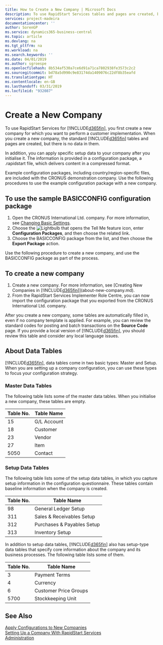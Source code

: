 ```yaml
---
title: How to Create a New Company | Microsoft Docs
description: To use RapidStart Services tables and pages are created, but there is no data in them.
services: project-madeira
documentationcenter: ''
author: SorenGP
ms.service: dynamics365-business-central
ms.topic: article
ms.devlang: na
ms.tgt_pltfrm: na
ms.workload: na
ms.search.keywords: ''
ms.date: 04/01/2019
ms.author: sgroespe
ms.openlocfilehash: 8b534af530a7ce6d91a71ca7802938fe3573c2c2
ms.sourcegitcommit: bd78a5d990c9e83174da1409076c22df8b35eafd
ms.translationtype: HT
ms.contentlocale: en-GB
ms.lasthandoff: 03/31/2019
ms.locfileid: "932087"
---
```

# <a name="create-a-new-company"></a>Create a New Company
To use RapidStart Services for [!INCLUDE[d365fin](includes/d365fin_md.md)], you first create a new company for which you want to perform a customer implementation. When you create a new company, the standard [!INCLUDE[d365fin](includes/d365fin_md.md)] tables and pages are created, but there is no data in them.

In addition, you can apply specific setup data to your company after you initialise it. The information is provided in a configuration package, a .rapidstart file, which delivers content in a compressed format.  

Example configuration packages, including country/region-specific files, are included with the CRONUS demonstration company. Use the following procedures to use the example configuration package with a new company.  

## <a name="to-use-the-sample-basicconfig-configuration-package"></a>To use the sample BASICCONFIG configuration package  
1. Open the CRONUS International Ltd. company. For more information, see [Changing Basic Settings](ui-change-basic-settings.md).
2. Choose the ![Lightbulb that opens the Tell Me feature](media/ui-search/search_small.png "Tell me what you want to do") icon, enter **Configuration Packages**, and then choose the related link.  
3. Choose the BASICCONFIG package from the list, and then choose the **Export Package** action.  

Use the following procedure to create a new company, and use the BASICCONFIG package as part of the process.  

## <a name="to-create-a-new-company"></a>To create a new company  
1. Create a new company. For more information, see [Creating New Companies in [!INCLUDE[d365fin](includes/d365fin_md.md)]](about-new-company.md).
2. From the RapidStart Services Implementer Role Centre, you can now import the configuration package that you exported from the CRONUS International Ltd. company.

After you create a new company, some tables are automatically filled in, even if no company template is applied. For example, you can review the standard codes for posting and batch transactions on the **Source Code** page. If you provide a local version of [!INCLUDE[d365fin](includes/d365fin_md.md)], you should review this table and consider any local language issues.

## <a name="about-data-tables"></a>About Data Tables
[!INCLUDE[d365fin](includes/d365fin_md.md)], data tables come in two basic types: Master and Setup. When you are setting up a company configuration, you can use these types to focus your configuration strategy.  

### <a name="master-data-tables"></a>Master Data Tables  
The following table lists some of the master data tables. When you initialise a new company, these tables are empty.  

|Table No.|Table Name|  
|-------------------|--------------------|  
|15|G/L Account|  
|18|Customer|  
|23|Vendor|  
|27|Item|  
|5050|Contact|  

### <a name="setup-data-tables"></a>Setup Data Tables  
The following table lists some of the setup data tables, in which you capture setup information in the configuration questionnaire. These tables contain baseline information when the company is created.  

|Table No.|Table Name|  
|-------------------|--------------------|  
|98|General Ledger Setup|  
|311|Sales & Receivables Setup|  
|312|Purchases & Payables Setup|  
|313|Inventory Setup|  

In addition to setup data tables, [!INCLUDE[d365fin](includes/d365fin_md.md)] also has setup-type data tables that specify core information about the company and its business processes. The following table lists some of them.  

|Table No.|Table Name|  
|-------------------|--------------------|  
|3|Payment Terms|  
|4|Currency|  
|6|Customer Price Groups|  
|5700|Stockkeeping Unit|

  

## <a name="see-also"></a>See Also  
[Apply Configurations to New Companies](admin-apply-configuration-to-new-companies.md)  
[Setting Up a Company With RapidStart Services](admin-set-up-a-company-with-rapidstart.md)  
[Administration](admin-setup-and-administration.md)
